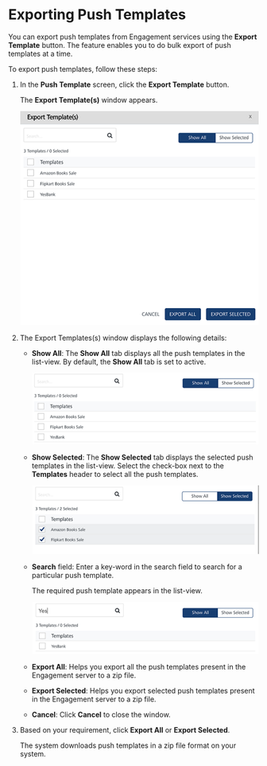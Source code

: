                            


Exporting Push Templates
========================

You can export push templates from Engagement services using the **Export Template** button. The feature enables you to do bulk export of push templates at a time.

To export push templates, follow these steps:

1.  In the **Push Template** screen, click the **Export Template** button.
    
    The **Export Template(s)** window appears.
    
    ![](../Resources/Images/Settings/Templates/pushmsgtemplate/exporttemp_580x499.png)
    
2.  The Export Templates(s) window displays the following details:
    *   **Show All**: The **Show All** tab displays all the push templates in the list-view. By default, the **Show All** tab is set to active.
        
        ![](../Resources/Images/Settings/Templates/pushmsgtemplate/showalltab_538x189.png)
        
    *   **Show Selected**: The **Show Selected** tab displays the selected push templates in the list-view. Select the check-box next to the **Templates** header to select all the push templates.
        
        ![](../Resources/Images/Settings/Templates/pushmsgtemplate/sslectedtab_534x136.png)
        
    *   **Search** field: Enter a key-word in the search field to search for a particular push template.
        
        The required push template appears in the list-view.
        
        ![](../Resources/Images/Settings/Templates/pushmsgtemplate/seretemp_534x108.png)
        
    *   **Export All**: Helps you export all the push templates present in the Engagement server to a zip file.
    *   **Export Selected**: Helps you export selected push templates present in the Engagement server to a zip file.
    *   **Cancel**: Click **Cancel** to close the window.
3.  Based on your requirement, click **Export All** or **Export Selected**.
    
    The system downloads push templates in a zip file format on your system.
